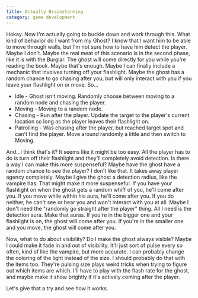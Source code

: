 ```yaml
---
title: Actually Brainstorming
category: game development
---
```

Hokay. Now I'm actually going to buckle down and work through this. What kind of behavior do I want from my Ghost? I know that I want him to be able to move through walls, but I'm not sure how to have him detect the player. Maybe I don't. Maybe the real meat of this scenario is in the second phase, like it is with the Burglar. The ghost will come directly for you while you're reading the book. Maybe that's enough. Maybe I can finally include a mechanic that involves turning off your flashlight. Maybe the ghost has a random chance to go chasing after you, but will only interact with you if you leave your flashlight on or move. So...

* Idle - Ghost isn't moving. Randomly choose between moving to a random node and chasing the player.
* Moving - Moving to a random node.
* Chasing - Run after the player. Update the target to the player's current location so long as the player leaves their flashlight on.
* Patrolling - Was chasing after the player, but reached target spot and can't find the player. Move around randomly a little and then switch to Moving.

And...I think that's it? It seems like it might be too easy. All the player has to do is turn off their flashlight and they'll completely avoid detection. Is there a way I can make this more suspenseful? Maybe have the ghost have a random chance to see the player? I don't like that. It takes away player agency completely. Maybe I give the ghost a detection radius, like the vampire has. That might make it more suspenseful. If you have your flashlight on when the ghost gets a random whiff of you, he'll come after you. If you move while within his aura, he'll come after you. If you do neither, he can't see or hear you and won't interact with you at all. Maybe I don't need the "randomly go straight after the player" thing. All I need is the detection aura. Make that auras. If you're in the bigger one and your flashlight is on, the ghost will come after you. If you're in the smaller one and you move, the ghost will come after you.

Now, what to do about visibility? Do I make the ghost always visible? Maybe I could make it fade in and out of visibility. It'll just sort of pulse every so often, kind of like the vampire, but more accurate. I can probably change the coloring of the light instead of the size. I should probably do that with the items too. They're pulsing size plays weird tricks when trying to figure out which items are which. I'll have to play with the flash rate for the ghost, and maybe make it show brightly if it's actively coming after the player.

Let's give that a try and see how it works.